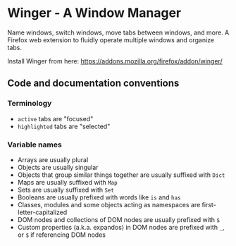 # Winger - A Window Manager

Name windows, switch windows, move tabs between windows, and more. A Firefox web extension to fluidly operate multiple windows and organize tabs.

Install Winger from here: https://addons.mozilla.org/firefox/addon/winger/

## Code and documentation conventions

### Terminology

- `active` tabs are "focused"
- `highlighted` tabs are "selected"

### Variable names

- Arrays are usually plural
- Objects are usually singular
- Objects that group similar things together are usually suffixed with `Dict`
- Maps are usually suffixed with `Map`
- Sets are usually suffixed with `Set`
- Booleans are usually prefixed with words like `is` and `has`
- Classes, modules and some objects acting as namespaces are first-letter-capitalized
- DOM nodes and collections of DOM nodes are usually prefixed with `$`
- Custom properties (a.k.a. expandos) in DOM nodes are prefixed with `_`, or `$` if referencing DOM nodes